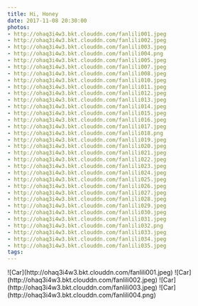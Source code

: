 ```yaml
---
title: Hi, Honey
date: 2017-11-08 20:30:00
photos:
- http://ohaq3i4w3.bkt.clouddn.com/fanlili001.jpeg
- http://ohaq3i4w3.bkt.clouddn.com/fanlili002.jpeg
- http://ohaq3i4w3.bkt.clouddn.com/fanlili003.jpeg
- http://ohaq3i4w3.bkt.clouddn.com/fanlili004.png
- http://ohaq3i4w3.bkt.clouddn.com/fanlili005.jpeg
- http://ohaq3i4w3.bkt.clouddn.com/fanlili007.jpeg
- http://ohaq3i4w3.bkt.clouddn.com/fanlili008.jpeg
- http://ohaq3i4w3.bkt.clouddn.com/fanlili010.jpeg
- http://ohaq3i4w3.bkt.clouddn.com/fanlili011.jpeg
- http://ohaq3i4w3.bkt.clouddn.com/fanlili012.jpeg
- http://ohaq3i4w3.bkt.clouddn.com/fanlili013.jpeg
- http://ohaq3i4w3.bkt.clouddn.com/fanlili014.jpeg
- http://ohaq3i4w3.bkt.clouddn.com/fanlili015.jpeg
- http://ohaq3i4w3.bkt.clouddn.com/fanlili016.jpeg
- http://ohaq3i4w3.bkt.clouddn.com/fanlili017.jpeg
- http://ohaq3i4w3.bkt.clouddn.com/fanlili018.png
- http://ohaq3i4w3.bkt.clouddn.com/fanlili019.jpeg
- http://ohaq3i4w3.bkt.clouddn.com/fanlili020.jpeg
- http://ohaq3i4w3.bkt.clouddn.com/fanlili021.jpeg
- http://ohaq3i4w3.bkt.clouddn.com/fanlili022.jpeg
- http://ohaq3i4w3.bkt.clouddn.com/fanlili023.jpeg
- http://ohaq3i4w3.bkt.clouddn.com/fanlili024.jpeg
- http://ohaq3i4w3.bkt.clouddn.com/fanlili025.jpeg
- http://ohaq3i4w3.bkt.clouddn.com/fanlili026.jpeg
- http://ohaq3i4w3.bkt.clouddn.com/fanlili027.jpeg
- http://ohaq3i4w3.bkt.clouddn.com/fanlili028.jpeg
- http://ohaq3i4w3.bkt.clouddn.com/fanlili029.jpeg
- http://ohaq3i4w3.bkt.clouddn.com/fanlili030.jpeg
- http://ohaq3i4w3.bkt.clouddn.com/fanlili031.jpeg
- http://ohaq3i4w3.bkt.clouddn.com/fanlili032.png
- http://ohaq3i4w3.bkt.clouddn.com/fanlili033.jpeg
- http://ohaq3i4w3.bkt.clouddn.com/fanlili034.jpeg
- http://ohaq3i4w3.bkt.clouddn.com/fanlili035.jpeg
tags:
---
```


<div class="justified-gallery">
![Car](http://ohaq3i4w3.bkt.clouddn.com/fanlili001.jpeg)
![Car](http://ohaq3i4w3.bkt.clouddn.com/fanlili002.jpeg)
![Car](http://ohaq3i4w3.bkt.clouddn.com/fanlili003.jpeg)
![Car](http://ohaq3i4w3.bkt.clouddn.com/fanlili004.png)
</div>
